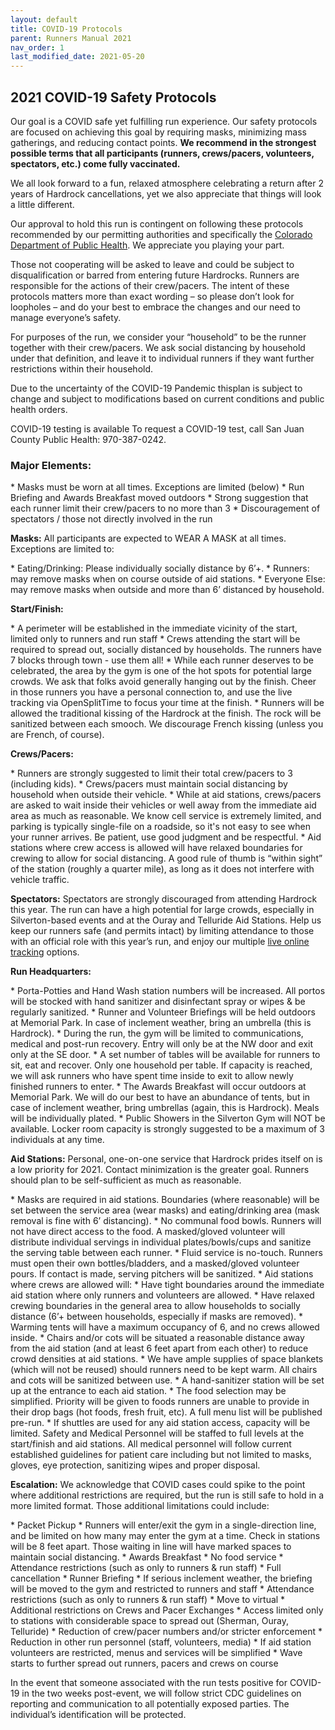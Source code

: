 ```yaml
---
layout: default
title: COVID-19 Protocols
parent: Runners Manual 2021
nav_order: 1
last_modified_date: 2021-05-20
---
```


## 2021 COVID-19 Safety Protocols

Our goal is a COVID safe yet fulfilling run experience. Our safety protocols are focused on achieving this goal by requiring masks, minimizing mass gatherings, and reducing contact points. **We recommend in the strongest possible terms that all participants (runners, crews/pacers, volunteers, spectators, etc.) come fully vaccinated.**

We all look forward to a fun, relaxed atmosphere celebrating a return after 2 years of Hardrock cancellations, yet we also appreciate that things will look a little different.  

Our approval to hold this run is contingent on following these protocols recommended by our permitting authorities and specifically the [Colorado Department of Public Health](https://covid19.colorado.gov/). We appreciate you playing your part.

Those not cooperating will be asked to leave and could be subject to disqualification or barred from entering future Hardrocks.  Runners are responsible for the actions of their crew/pacers.   The intent of these protocols matters more than exact wording – so please don’t look for loopholes – and do your best to embrace the changes and our need to manage everyone’s safety. 

For purposes of the run, we consider your “household” to be the runner together with their crew/pacers.  We ask social distancing by household under that definition, and leave it to individual runners if they want further restrictions within their household.

Due to the uncertainty of the COVID-19 Pandemic thisplan is subject to change and subject to modifications based on current conditions and public health orders.

COVID-19 testing is available To request a COVID-19 test, call San Juan County Public Health: 970-387-0242.

### Major Elements: 
<div class="printme"</div>
* Masks must be worn at all times. Exceptions are limited (below)
* Run Briefing and Awards Breakfast moved outdoors
* Strong suggestion that each runner limit their crew/pacers to no more than 3 
* Discouragement of spectators / those not directly involved in the run

**Masks:** 
All participants are expected to WEAR A MASK at all times.  Exceptions are limited to:
<div class="printme"</div>
* Eating/Drinking: Please individually socially distance by 6’+.
* Runners: may remove masks when on course outside of aid stations.
* Everyone Else: may remove masks when outside and more than 6’ distanced by household.

**Start/Finish:** 
<div class="printme"</div>
* A perimeter will be established in the immediate vicinity of the start, limited only to runners and run staff
* Crews attending the start will be required to spread out, socially distanced by households.  The runners have 7 blocks through town - use them all!
* While each runner deserves to be celebrated, the area by the gym is one of the hot spots for potential large crowds.  We ask that folks avoid generally hanging out by the finish. Cheer in those runners you have a personal connection to, and use the live tracking via OpenSplitTime to focus your time at the finish.
* Runners will be allowed the traditional kissing of the Hardrock at the finish.  The rock will be sanitized between each smooch.  We discourage French kissing (unless you are French, of course).

**Crews/Pacers:** 
<div class="printme"</div>
* Runners are strongly suggested to limit their total crew/pacers to 3 (including kids).
* Crews/pacers must maintain social distancing by household when outside their vehicle.
* While at aid stations, crews/pacers are asked to wait inside their vehicles or well away from the immediate aid area as much as reasonable.  We know cell service is extremely limited, and parking is typically single-file on a roadside, so it's not easy to see when your runner arrives.  Be patient, use good judgment and be respectful.
* Aid stations where crew access is allowed will have relaxed boundaries for crewing to allow for social distancing.  A good rule of thumb is “within sight” of the station (roughly a quarter mile), as long as it does not interfere with vehicle traffic.

**Spectators:** 
Spectators are strongly discouraged from attending Hardrock this year.  The run can have a high potential for large crowds, especially in Silverton-based events and at the Ouray and Telluride Aid Stations.  Help us keep our runners safe (and permits intact) by limiting attendance to those with an official role with this year’s run, and enjoy our multiple [live online tracking](https://www.hardrock100.com/) options. 

**Run Headquarters:** 
<div class="printme"</div>
* Porta-Potties and Hand Wash station numbers will be increased.  All portos will be stocked with hand sanitizer and disinfectant spray or wipes & be regularly sanitized.
* Runner and Volunteer Briefings will be held outdoors at Memorial Park.  In case of inclement weather, bring an umbrella (this is Hardrock).
* During the run, the gym will be limited to communications, medical and post-run recovery.  Entry will only be at the NW door and exit only at the SE door.
  * A set number of tables will be available for runners to sit, eat and recover.  Only one household per table.  If capacity is reached, we will ask runners who have spent time inside to exit to allow newly finished runners to enter.
* The Awards Breakfast will occur outdoors at Memorial Park.  We will do our best to have an abundance of tents, but in case of inclement weather, bring umbrellas (again, this is Hardrock).  Meals will be individually plated.
* Public Showers in the Silverton Gym will NOT be available.  Locker room capacity is strongly suggested to be a maximum of 3 individuals at any time.

**Aid Stations:** 
Personal, one-on-one service that Hardrock prides itself on is a low priority for 2021.  Contact minimization is the greater goal.  Runners should plan to be self-sufficient as much as reasonable.
<div class="printme"</div>
* Masks are required in aid stations.  Boundaries (where reasonable) will be set between the service area (wear masks) and eating/drinking area (mask removal is fine with 6’ distancing).
* No communal food bowls.  Runners will not have direct access to the food.  A masked/gloved volunteer will distribute individual servings in individual plates/bowls/cups and sanitize the serving table between each runner.
* Fluid service is no-touch.  Runners must open their own bottles/bladders, and a masked/gloved volunteer pours.  If contact is made, serving pitchers will be sanitized.
* Aid stations where crews are allowed will:
  * Have tight boundaries around the immediate aid station where only runners and volunteers are allowed.
  * Have relaxed crewing boundaries in the general area to allow households to socially distance (6’+ between households, especially if masks are removed).
* Warming tents will have a maximum occupancy of 6, and no crews allowed inside. 
* Chairs and/or cots will be situated a reasonable distance away from the aid station (and at least 6 feet apart from each other) to reduce crowd densities at aid stations. 
* We have ample supplies of space blankets (which will not be reused) should runners need to be kept warm. All chairs and cots will be sanitized between use. 
* A hand-sanitizer station will be set up at the entrance to each aid station.
* The food selection may be simplified.  Priority will be given to foods runners are unable to provide in their drop bags (hot foods, fresh fruit, etc).  A full menu list will be published pre-run.
* If shuttles are used for any aid station access, capacity will be limited.
Safety and Medical Personnel will be staffed to full levels at the start/finish and aid stations.  All medical personnel will follow current established guidelines for patient care including but not limited to masks, gloves, eye protection, sanitizing wipes and proper disposal. 

**Escalation:** 
We acknowledge that COVID cases could spike to the point where additional restrictions are required, but the run is still safe to hold in a more limited format. Those additional limitations could include:
<div class="printme"</div>
* Packet Pickup
  * Runners will enter/exit the gym in a single-direction line, and be limited on how many may enter the gym at a time.  Check in stations will be 8 feet apart. Those waiting in line will have marked spaces to maintain social distancing.
* Awards Breakfast
  * No food service
  * Attendance restrictions (such as only to runners & run staff)
  * Full cancellation
* Runner Briefing
  * If serious inclement weather, the briefing will be moved to the gym and restricted to runners and staff
  * Attendance restrictions (such as only to runners & run staff)
  * Move to virtual
* Additional restrictions on Crews and Pacer Exchanges
  * Access limited only to stations with considerable space to spread out (Sherman, Ouray, Telluride)
  * Reduction of crew/pacer numbers and/or stricter enforcement
  * Reduction in other run personnel (staff, volunteers, media)
  * If aid station volunteers are restricted, menus and services will be simplified
* Wave starts to further spread out runners, pacers and crews on course
 
In the event that someone associated with the run tests positive for COVID-19 in the two weeks post-event, we will follow strict CDC guidelines on reporting and communication to all potentially exposed parties.  The individual’s identification will be protected.
